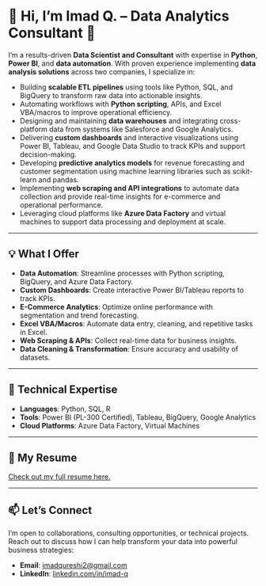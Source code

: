 # 👋 Hi, I’m Imad Q. – Data Analytics Consultant 🚀

I’m a results-driven **Data Scientist and Consultant** with expertise in **Python**, **Power BI**, and **data automation**. With proven experience implementing **data analysis solutions** across two companies, I specialize in:
- Building **scalable ETL pipelines** using tools like Python, SQL, and BigQuery to transform raw data into actionable insights.
- Automating workflows with **Python scripting**, APIs, and Excel VBA/macros to improve operational efficiency.
- Designing and maintaining **data warehouses** and integrating cross-platform data from systems like Salesforce and Google Analytics.
- Delivering **custom dashboards** and interactive visualizations using Power BI, Tableau, and Google Data Studio to track KPIs and support decision-making.
- Developing **predictive analytics models** for revenue forecasting and customer segmentation using machine learning libraries such as scikit-learn and pandas.
- Implementing **web scraping and API integrations** to automate data collection and provide real-time insights for e-commerce and operational performance.
- Leveraging cloud platforms like **Azure Data Factory** and virtual machines to support data processing and deployment at scale.

---

## 💡 What I Offer  
- **Data Automation**: Streamline processes with Python scripting, BigQuery, and Azure Data Factory.  
- **Custom Dashboards**: Create interactive Power BI/Tableau reports to track KPIs.  
- **E-Commerce Analytics**: Optimize online performance with segmentation and trend forecasting.  
- **Excel VBA/Macros**: Automate data entry, cleaning, and repetitive tasks in Excel.  
- **Web Scraping & APIs**: Collect real-time data for business insights.  
- **Data Cleaning & Transformation**: Ensure accuracy and usability of datasets.

---

## 🔧 Technical Expertise  
- **Languages**: Python, SQL, R  
- **Tools**: Power BI (PL-300 Certified), Tableau, BigQuery, Google Analytics  
- **Cloud Platforms**: Azure Data Factory, Virtual Machines  

---

## 📄 My Resume  
[Check out my full resume here.](https://github.com/imadq/Consulting/blob/main/Resume.pdf)

---

## 📫 Let’s Connect  
I’m open to collaborations, consulting opportunities, or technical projects. Reach out to discuss how I can help transform your data into powerful business strategies:  
- **Email**: [imadqureshi2@gmail.com](mailto:imadqureshi2@gmail.com)  
- **LinkedIn**: [linkedin.com/in/imad-q](https://www.linkedin.com/in/imad-qureshi-811854208/)
